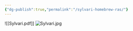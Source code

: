 ```yaml
---
{"dg-publish":true,"permalink":"/sylvari-homebrew-ras/"}
---
```


![[Sylvari.pdf]]
![Sylvari.jpg](/img/user/Sylvari.jpg)